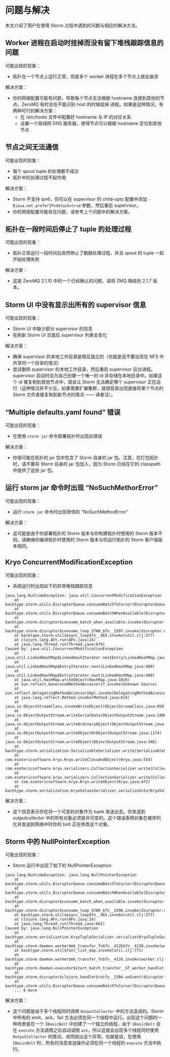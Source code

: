 # 问题与解决

本文介绍了用户在使用 Storm 过程中遇到的问题与相应的解决方法。

## Worker 进程在启动时挂掉而没有留下堆栈跟踪信息的问题

可能出现的现象：

- 拓扑在一个节点上运行正常，但是多个 worker 进程在多个节点上就会崩溃

解决方案：

- 你的网络配置可能有问题，导致每个节点无法根据 hostname 连接到其他的节点。ZeroMQ 有时会在不能识别 host 的时候挂掉 进程。如果是这种情况，有两种可行的解决方案：
	- 在 /etc/hosts 文件中配置好 hostname 与 IP 的对应关系
	- 设置一个局域网 DNS 服务器，使得节点可以根据 hostname 定位到其他节点

## 节点之间无法通信

可能出现的现象：

- 每个 spout tuple 的处理都不成功
- 拓扑中的处理过程不起作用

解决方案：

- Storm 不支持 ipv6，你可以在 supervisor 的 child-opts 配置中添加 `-Djava.net.preferIPv4Stack=true` 参数，然后重启 supervisor。
- 你的网络配置可能存在问题，请参考上个问题中的解决方案。

## 拓扑在一段时间后停止了 tuple 的处理过程

可能出现的现象：

- 拓扑正常运行一段时间后突然停止了数据处理过程，并且 spout 的 tuple 一起开始处理失败

解决方案：

- 这是 ZeroMQ 2.1.10 中的一个已经确认的问题，请将 ZMQ 降级到 2.1.7 版本。

## Storm UI 中没有显示出所有的 supervisor 信息

可能出现的现象：

- Storm UI 中缺少部分 supervisor 的信息
- 在刷新 Storm UI 页面后 supervisor 列表会变化

解决方案：

- 确保 supervisor 的本地工作目录是相互独立的（也就是说不要出现在 NFS 中共享同一个目录的情况）
- 尝试删除 supervisor 的本地工作目录，然后重启 supervisor 后台进程。supervisor 启动时会为自己创建一个唯一的 id 并存储在本地目录中。如果这个 id 被复制到其他节点中，就会让 Storm 无法确定哪个 supervisor 正在运行（这种情况并不少见，如果需要扩展集群，就很容易出现直接将某个节点的 Storm 文件直接复制到新节点的情况 —— 译者注）。

## “Multiple defaults.yaml found” 错误

可能出现的现象：

- 在使用 `storm jar` 命令部署拓扑时出现此错误

解决方案：

- 你很可能在拓扑的 jar 包中包含了 Storm 自身的 jar 包。注意，在打包拓扑时，请不要将 Storm 自身的 jar 包加入，因为 Storm 已经在它的 classpath 中提供了这些 jar 包。

## 运行 storm jar 命令时出现 “NoSuchMethorError”

可能出现的现象：

- 运行 `storm jar` 命令时出现奇怪的 “NoSuchMethodError”

解决方案：

- 这可能是由于你部署拓扑的 Storm 版本与你构建拓扑时使用的 Storm 版本不同。请确保你编译拓扑时使用的 Storm 版本与你运行拓扑的 Storm 客户端版本相同。

## Kryo ConcurrentModificationException

可能出现的现象：

- 系统运行时出现如下的异常堆栈跟踪信息

```
java.lang.RuntimeException: java.util.ConcurrentModificationException
    at backtype.storm.utils.DisruptorQueue.consumeBatchToCursor(DisruptorQueue.java:84)
    at backtype.storm.utils.DisruptorQueue.consumeBatchWhenAvailable(DisruptorQueue.java:55)
    at backtype.storm.disruptor$consume_batch_when_available.invoke(disruptor.clj:56)
    at backtype.storm.disruptor$consume_loop_STAR_$fn__1597.invoke(disruptor.clj:67)
    at backtype.storm.util$async_loop$fn__465.invoke(util.clj:377)
    at clojure.lang.AFn.run(AFn.java:24)
    at java.lang.Thread.run(Thread.java:679)
Caused by: java.util.ConcurrentModificationException
    at java.util.LinkedHashMap$LinkedHashIterator.nextEntry(LinkedHashMap.java:390)
    at java.util.LinkedHashMap$EntryIterator.next(LinkedHashMap.java:409)
    at java.util.LinkedHashMap$EntryIterator.next(LinkedHashMap.java:408)
    at java.util.HashMap.writeObject(HashMap.java:1016)
    at sun.reflect.GeneratedMethodAccessor17.invoke(Unknown Source)
    at sun.reflect.DelegatingMethodAccessorImpl.invoke(DelegatingMethodAccessorImpl.java:43)
    at java.lang.reflect.Method.invoke(Method.java:616)
    at java.io.ObjectStreamClass.invokeWriteObject(ObjectStreamClass.java:959)
    at java.io.ObjectOutputStream.writeSerialData(ObjectOutputStream.java:1480)
    at java.io.ObjectOutputStream.writeOrdinaryObject(ObjectOutputStream.java:1416)
    at java.io.ObjectOutputStream.writeObject0(ObjectOutputStream.java:1174)
    at java.io.ObjectOutputStream.writeObject(ObjectOutputStream.java:346)
    at backtype.storm.serialization.SerializableSerializer.write(SerializableSerializer.java:21)
    at com.esotericsoftware.kryo.Kryo.writeClassAndObject(Kryo.java:554)
    at com.esotericsoftware.kryo.serializers.CollectionSerializer.write(CollectionSerializer.java:77)
    at com.esotericsoftware.kryo.serializers.CollectionSerializer.write(CollectionSerializer.java:18)
    at com.esotericsoftware.kryo.Kryo.writeObject(Kryo.java:472)
    at backtype.storm.serialization.KryoValuesSerializer.serializeInto(KryoValuesSerializer.java:27)
```

解决方案：

- 这个信息表示你在将一个可变的对象作为 tuple 发送出去。你发送到 outputcollector 中的所有对象必须是非可变的。这个错误表明对象在被序列化并发送到网络中时你的 bolt 正在修改这个对象。

## Storm 中的 NullPointerException

可能出现的现象：

- Storm 运行中出现了如下的 NullPointerException

```
java.lang.RuntimeException: java.lang.NullPointerException
    at backtype.storm.utils.DisruptorQueue.consumeBatchToCursor(DisruptorQueue.java:84)
    at backtype.storm.utils.DisruptorQueue.consumeBatchWhenAvailable(DisruptorQueue.java:55)
    at backtype.storm.disruptor$consume_batch_when_available.invoke(disruptor.clj:56)
    at backtype.storm.disruptor$consume_loop_STAR_$fn__1596.invoke(disruptor.clj:67)
    at backtype.storm.util$async_loop$fn__465.invoke(util.clj:377)
    at clojure.lang.AFn.run(AFn.java:24)
    at java.lang.Thread.run(Thread.java:662)
Caused by: java.lang.NullPointerException
    at backtype.storm.serialization.KryoTupleSerializer.serialize(KryoTupleSerializer.java:24)
    at backtype.storm.daemon.worker$mk_transfer_fn$fn__4126$fn__4130.invoke(worker.clj:99)
    at backtype.storm.util$fast_list_map.invoke(util.clj:771)
    at backtype.storm.daemon.worker$mk_transfer_fn$fn__4126.invoke(worker.clj:99)
    at backtype.storm.daemon.executor$start_batch_transfer__GT_worker_handler_BANG_$fn__3904.invoke(executor.clj:205)
    at backtype.storm.disruptor$clojure_handler$reify__1584.onEvent(disruptor.clj:43)
    at backtype.storm.utils.DisruptorQueue.consumeBatchToCursor(DisruptorQueue.java:81)
    ... 6 more
```

解决方案：

- 这个问题是由于多个线程同时调用 `OutputCollector` 中的方法造成的。Storm 中所有的 emit、ack、fail 方法必须在同一个线程中运行。出现这个问题的一种场景是在一个 `IBasicBolt` 中创建了一个独立的线程。由于 `IBasicBolt` 会在 `execute` 方法调用之后自动调用 `ack`，所以这就会出现多个线程同时使用 `OutputCollector` 的情况，进而抛出这个异常。也就是说，在使用 `IBasicBolt` 时，所有的消息发送操作必须在同一个线程的 `execute` 方法中执行。
